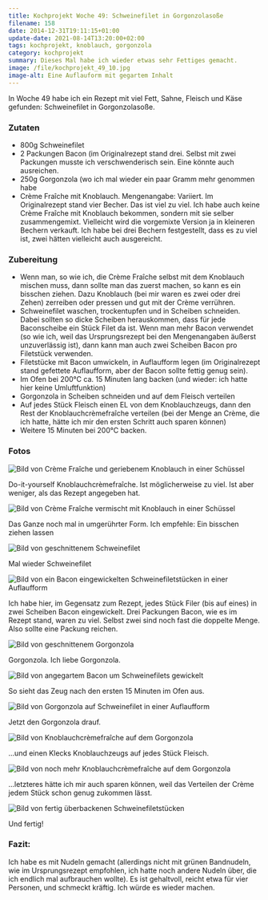 ```yaml
---
title: Kochprojekt Woche 49: Schweinefilet in Gorgonzolasoße
filename: 158
date: 2014-12-31T19:11:15+01:00
update-date: 2021-08-14T13:20:00+02:00
tags: kochprojekt, knoblauch, gorgonzola
category: kochprojekt
summary: Dieses Mal habe ich wieder etwas sehr Fettiges gemacht.
image: /file/kochprojekt_49_10.jpg
image-alt: Eine Auflauform mit gegartem Inhalt
---
```

In Woche 49 habe ich ein Rezept mit viel Fett, Sahne, Fleisch und Käse gefunden: Schweinefilet in Gorgonzolasoße.

### Zutaten

- 800g Schweinefilet
- 2 Packungen Bacon (im Originalrezept stand drei. Selbst mit zwei Packungen musste ich verschwenderisch sein. Eine könnte auch ausreichen.
- 250g Gorgonzola (wo ich mal wieder ein paar Gramm mehr genommen habe
- Crème Fraîche mit Knoblauch. Mengenangabe: Variiert. Im Originalrezept stand vier Becher. Das ist viel zu viel. Ich habe auch keine Crème Fraîche mit Knoblauch bekommen, sondern mit sie selber zusammengemixt. Vielleicht wird die vorgemixte Version ja in kleineren Bechern verkauft. Ich habe bei drei Bechern festgestellt, dass es zu viel ist, zwei hätten vielleicht auch ausgereicht.

### Zubereitung

- Wenn man, so wie ich, die Crème Fraîche selbst mit dem Knoblauch mischen muss, dann sollte man das zuerst machen, so kann es ein bisschen ziehen. Dazu Knoblauch (bei mir waren es zwei oder drei Zehen) zerreiben oder pressen und gut mit der Crème verrühren.
- Schweinefilet waschen, trockentupfen und in Scheiben schneiden. Dabei sollten so dicke Scheiben herauskommen, dass für jede Baconscheibe ein Stück Filet da ist. Wenn man mehr Bacon verwendet (so wie ich, weil das Ursprungsrezept bei den Mengenangaben äußerst unzuverlässig ist), dann kann man auch zwei Scheiben Bacon pro Filetstück verwenden.
- Filetstücke mit Bacon umwickeln, in Auflaufform legen (im Originalrezept stand gefettete Auflaufform, aber der Bacon sollte fettig genug sein).
- Im Ofen bei 200°C ca. 15 Minuten lang backen (und wieder: ich hatte hier keine Umluftfunktion)
- Gorgonzola in Scheiben schneiden und auf dem Fleisch verteilen
- Auf jedes Stück Fleisch einen EL von dem Knoblauchzeugs, dann den Rest der Knoblauchcrèmefraîche verteilen (bei der Menge an Crème, die ich hatte, hätte ich mir den ersten Schritt auch sparen können)
- Weitere 15 Minuten bei 200°C backen.

### Fotos

![Bild von Crème Fraîche und geriebenem Knoblauch in einer Schüssel](/file/kochprojekt_49_01.jpg)

Do-it-yourself Knoblauchcrèmefraîche. Ist möglicherweise zu viel. Ist aber weniger, als das Rezept angegeben hat.

![Bild von Crème Fraîche vermischt mit Knoblauch in einer Schüssel](/file/kochprojekt_49_02.jpg)

Das Ganze noch mal in umgerührter Form. Ich empfehle: Ein bisschen ziehen lassen

![Bild von geschnittenem Schweinefilet](/file/kochprojekt_49_03.jpg)

Mal wieder Schweinefilet

![Bild von ein Bacon eingewickelten Schweinefiletstücken in einer Auflaufform](/file/kochprojekt_49_04.jpg)

Ich habe hier, im Gegensatz zum Rezept, jedes Stück Filer (bis auf eines) in zwei Scheiben Bacon eingewickelt. Drei Packungen Bacon, wie es im Rezept stand, waren zu viel. Selbst zwei sind noch fast die doppelte Menge. Also sollte eine Packung reichen.

![Bild von geschnittenem Gorgonzola](/file/kochprojekt_49_05.jpg)

Gorgonzola. Ich liebe Gorgonzola.

![Bild von angegartem Bacon um Schweinefilets gewickelt](/file/kochprojekt_49_06.jpg)

So sieht das Zeug nach den ersten 15 Minuten im Ofen aus.

![Bild von Gorgonzola auf Schweinefilet in einer Auflaufform](/file/kochprojekt_49_07.jpg)

Jetzt den Gorgonzola drauf.

![Bild von Knoblauchcrèmefraîche auf dem Gorgonzola](/file/kochprojekt_49_08.jpg)

…und einen Klecks Knoblauchzeugs auf jedes Stück Fleisch.

![Bild von noch mehr Knoblauchcrèmefraîche auf dem Gorgonzola](/file/kochprojekt_49_09.jpg)

…letzteres hätte ich mir auch sparen können, weil das Verteilen der Crème jedem Stück schon genug zukommen lässt.

![Bild von fertig überbackenen Schweinefiletstücken](/file/kochprojekt_49_10.jpg)

Und fertig!

### Fazit:

Ich habe es mit Nudeln gemacht (allerdings nicht mit grünen Bandnudeln, wie im Ursprungsrezept empfohlen, ich hatte noch andere Nudeln über, die ich endlich mal aufbrauchen wollte). Es ist gehaltvoll, reicht etwa für vier Personen, und schmeckt kräftig. Ich würde es wieder machen.
